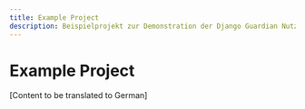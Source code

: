 ```yaml
---
title: Example Project
description: Beispielprojekt zur Demonstration der Django Guardian Nutzung
---
```


# Example Project

[Content to be translated to German]

<!-- This page content will be translated from the main English userguide/examples.md -->
